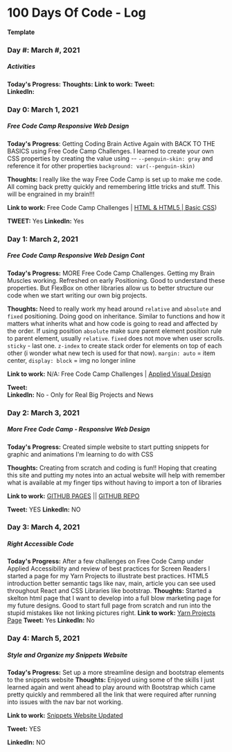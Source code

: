 # 100 Days Of Code - Log

**Template**
### Day #: March #, 2021
##### Activities

**Today's Progress:** 
**Thoughts:** 
**Link to work:** 
**Tweet:**  
**LinkedIn:** 

### Day 0: March 1, 2021
##### Free Code Camp Responsive Web Design

**Today's Progress**: Getting Coding Brain Active Again with BACK TO THE BASICS using Free Code Camp Challenges. I learned to create your own CSS properties by creating the value using -- `--penguin-skin: gray` and reference it for other properties `background: var(--penguin-skin)`

**Thoughts:** I really like the way Free Code Camp is set up to make me code. All coming back pretty quickly and remembering little tricks and stuff. This will be engrained in my brain!!!

**Link to work:** Free Code Camp Challenges | [HTML & HTML5 | Basic CSS](https://www.freecodecamp.org/learn/responsive-web-design/))

**TWEET:** Yes
**LinkedIn:** Yes

### Day 1: March 2, 2021
##### Free Code Camp Responsive Web Design Cont

**Today's Progress:** MORE Free Code Camp Challenges. Getting my Brain Muscles working. Refreshed on early Positioning. Good to understand these properties. But FlexBox on other libraries allow us to better structure our code when we start writing our own big projects. 

**Thoughts:** Need to really work my head around `relative` and `absolute` and `fixed` positioning. Doing good on inheritance. Similar to functions and how it matters what inherits what and how code is going to read and affected by the order. If using position `absolute` make sure parent element position rule to parent element, usually `relative`. `fixed` does not move when user scrolls. `sticky` - last one. `z-index` to create stack order for elements on top of each other (i wonder what new tech is used for that now). `margin: auto` = item center, `display: block` = img no longer inline

**Link to work:** N/A: Free Code Camp Challenges | [Applied Visual Design](https://www.freecodecamp.org/learn/responsive-web-design/)

**Tweet:**  
**LinkedIn:** No - Only for Real Big Projects and News

### Day 2: March 3, 2021
##### More Free Code Camp - Responsive Web Design

**Today's Progress:** Created simple website to start putting snippets for graphic and animations I'm learning to do with CSS

**Thoughts:** Creating from scratch and coding is fun!! Hoping that creating this site and putting my notes into an actual website will help with remember what is available at my finger tips without having to import a ton of libraries 

**Link to work:** [GITHUB PAGES](https://dcbeergoddess.github.io/free-code-camp-snippets/) || [GITHUB REPO](https://github.com/dcbeergoddess/free-code-camp-snippets)

**Tweet:** YES 
**LinkedIn:** NO

### Day 3: March 4, 2021
##### Right Accessible Code

**Today's Progress:** After a few challenges on Free Code Camp under Applied Accessibility and review of best practices for Screen Readers I started a page for my Yarn Projects to illustrate best practices. HTML5 introduction better semantic tags like nav, main, article you can see used throughout React and CSS Libraries like bootstrap. 
**Thoughts:** Started a skelton html page that I want to develop into a full blow marketing page for my future designs. Good to start full page from scratch and run into the stupid mistakes like not linking pictures right. 
**Link to work:** [Yarn Projects Page](https://dcbeergoddess.github.io/free-code-camp-snippets/pages/accessibility.html)
**Tweet:**  Yes
**LinkedIn:** No

### Day 4: March 5, 2021
##### Style and Organize my Snippets Website

**Today's Progress:** Set up a more streamline design and bootstrap elements to the snippets website
**Thoughts:** Enjoyed using some of the skills I just learned again and went ahead to play around with Bootstrap which came pretty quickly and remmbered all the link that were required after running into issues with the nav bar not working. 

**Link to work:** [Snippets Website Updated](https://dcbeergoddess.github.io/free-code-camp-snippets/)

**Tweet:**  YES

**LinkedIn:** NO